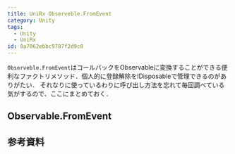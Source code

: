 ```yaml
---
title: UniRx Observeble.FromEvent
category: Unity
tags:
  - Unity
  - UniRx
id: 0a7062ebbc9787f2d9c8
---
```


`Observeble.FromEvent`はコールバックをObservableに変換することができる便利なファクトリメソッド．個人的に登録解除をIDisposableで管理できるのがありがたい．
それなりに使っているわりに呼び出し方法を忘れて毎回調べている気がするので、ここにまとめておく．

<!-- more -->

## Observable.FromEvent




## 参考資料 
